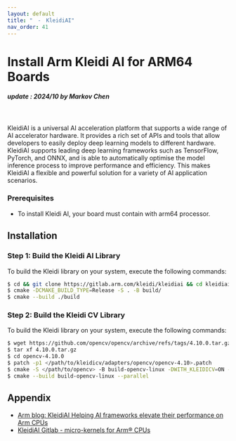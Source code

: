 ```yaml
---
layout: default
title: "　-　KleidiAI"
nav_order: 41
---
```


# Install Arm Kleidi AI for ARM64 Boards
##### update : 2024/10 by Markov Chen
<br>

KleidiAI is a universal AI acceleration platform that supports a wide range of AI accelerator hardware. It provides a rich set of APIs and tools that allow developers to easily deploy deep learning models to different hardware. KleidiAI supports leading deep learning frameworks such as TensorFlow, PyTorch, and ONNX, and is able to automatically optimise the model inference process to improve performance and efficiency. This makes KleidiAI a flexible and powerful solution for a variety of AI application scenarios.

### Prerequisites
* To install Kleidi AI, your board must contain with arm64 processor.

## Installation

### Step 1: Build the Kleidi AI Library
To build the Kleidi library on your system, execute the following commands:

```bash
$ cd && git clone https://gitlab.arm.com/kleidi/kleidiai && cd kleidiai
$ cmake -DCMAKE_BUILD_TYPE=Release -S . -B build/
$ cmake --build ./build
```

### Step 2: Build the Kleidi CV Library
To build the Kleidi library on your system, execute the following commands:
```bash
$ wget https://github.com/opencv/opencv/archive/refs/tags/4.10.0.tar.gz
$ tar xf 4.10.0.tar.gz
$ cd opencv-4.10.0
$ patch -p1 </path/to/kleidicv/adapters/opencv/opencv-4.10>.patch
$ cmake -S </path/to/opencv> -B build-opencv-linux -DWITH_KLEIDICV=ON -DKLEIDICV_SOURCE_PATH=</path/to/kleidicv>
$ cmake --build build-opencv-linux --parallel
```
## Appendix

* [Arm blog: KleidiAI Helping AI frameworks elevate their performance on Arm CPUs](https://community.arm.com/arm-community-blogs/b/ai-and-ml-blog/posts/kleidiai)
* [KleidiAI Gitlab - micro-kernels for Arm® CPUs](https://gitlab.arm.com/kleidi/kleidiai)
